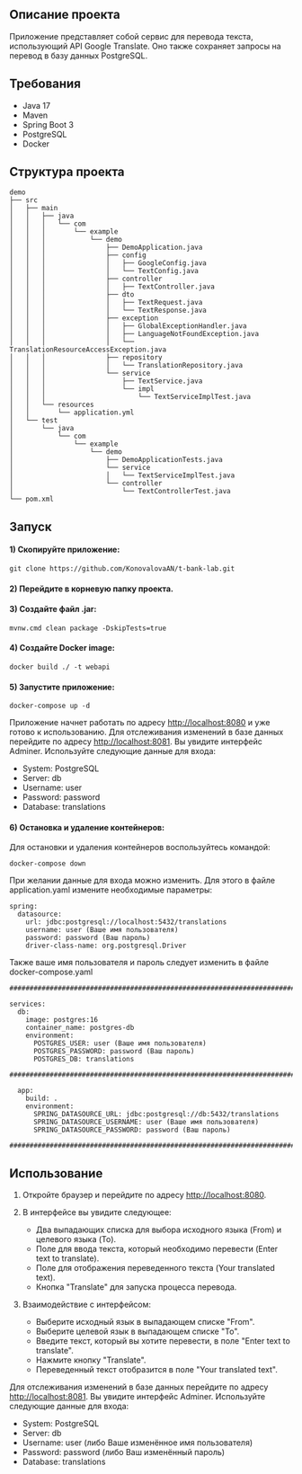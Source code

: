 ## Описание проекта

Приложение представляет собой сервис для перевода текста, использующий API Google Translate. Оно также сохраняет запросы на перевод в базу данных PostgreSQL.

## Требования

* Java 17
* Maven
* Spring Boot 3
* PostgreSQL
* Docker

## Структура проекта

```
demo
├── src
│   ├── main
│   │   ├── java
│   │   │   └── com
│   │   │       └── example
│   │   │           └── demo
│   │   │               ├── DemoApplication.java
│   │   │               ├── config
│   │   │               │   ├── GoogleConfig.java
│   │   │               │   └── TextConfig.java
│   │   │               ├── controller
│   │   │               │   ├── TextController.java
│   │   │               ├── dto
│   │   │               │   ├── TextRequest.java
│   │   │               │   └── TextResponse.java
│   │   │               ├── exception
│   │   │               │   ├── GlobalExceptionHandler.java
│   │   │               │   ├── LanguageNotFoundException.java
│   │   │               │   └── TranslationResourceAccessException.java
│   │   │               ├── repository
│   │   │               │   └── TranslationRepository.java
│   │   │               └── service
│   │   │                   ├── TextService.java
│   │   │                   └── impl
│   │   │                       └── TextServiceImplTest.java
│   │   └── resources
│   │       └── application.yml
│   └── test
│       └── java
│           └── com
│               └── example
│                   └── demo
│                       ├── DemoApplicationTests.java
│                       └── service
│                       │   └── TextServiceImplTest.java
│                       └── controller
│                           └── TextControllerTest.java
└── pom.xml

```

## Запуск

#### 1) Скопируйте приложение:
```
git clone https://github.com/KonovalovaAN/t-bank-lab.git
```
#### 2) Перейдите в корневую папку проекта.
#### 3) Создайте файл .jar:

```
mvnw.cmd clean package -DskipTests=true
```
#### 4) Создайте Docker image:

```
docker build ./ -t webapi
```
#### 5) Запустите приложение:

```
docker-compose up -d
```
Приложение начнет работать по адресу [http://localhost:8080](http://localhost:8080) и уже готово к использованию.
Для отслеживания изменений в базе данных перейдите по адресу [http://localhost:8081](http://localhost:8081). Вы увидите интерфейс Adminer. Используйте следующие данные для входа:

* System: PostgreSQL
* Server: db
* Username: user
* Password: password
* Database: translations

#### 6) Остановка и удаление контейнеров:
Для остановки и удаления контейнеров воспользуйтесь командой:

```
docker-compose down 
```
  
При желании данные для входа можно изменить. Для этого в файле application.yaml измените необходимые параметры:

```
spring:
  datasource:
    url: jdbc:postgresql://localhost:5432/translations
    username: user (Ваше имя пользователя)
    password: password (Ваш пароль)
    driver-class-name: org.postgresql.Driver
```

Также ваше имя пользователя и пароль следует изменить в файле docker-compose.yaml

```
#######################################################################

services:
  db:
    image: postgres:16
    container_name: postgres-db
    environment:
      POSTGRES_USER: user (Ваше имя пользователя)
      POSTGRES_PASSWORD: password (Ваш пароль)
      POSTGRES_DB: translations

#######################################################################

  app:
    build: .
    environment:
      SPRING_DATASOURCE_URL: jdbc:postgresql://db:5432/translations
      SPRING_DATASOURCE_USERNAME: user (Ваше имя пользователя)
      SPRING_DATASOURCE_PASSWORD: password (Ваш пароль)

#######################################################################
```
## Использование

1. Откройте браузер и перейдите по адресу [http://localhost:8080](http://localhost:8080).
   
2. В интерфейсе вы увидите следующее:

    - Два выпадающих списка для выбора исходного языка (From) и целевого языка (To).
    - Поле для ввода текста, который необходимо перевести (Enter text to translate).
    - Поле для отображения переведенного текста (Your translated text).
    - Кнопка "Translate" для запуска процесса перевода.

3. Взаимодействие с интерфейсом:

    - Выберите исходный язык в выпадающем списке "From".
    - Выберите целевой язык в выпадающем списке "To".
    - Введите текст, который вы хотите перевести, в поле "Enter text to translate".
    - Нажмите кнопку "Translate".
    - Переведенный текст отобразится в поле "Your translated text".

Для отслеживания изменений в базе данных перейдите по адресу [http://localhost:8081](http://localhost:8081). Вы увидите интерфейс Adminer. Используйте следующие данные для входа:

* System: PostgreSQL
* Server: db
* Username: user (либо Ваше изменённое имя пользователя) 
* Password: password (либо Ваш изменённый пароль)
* Database: translations
